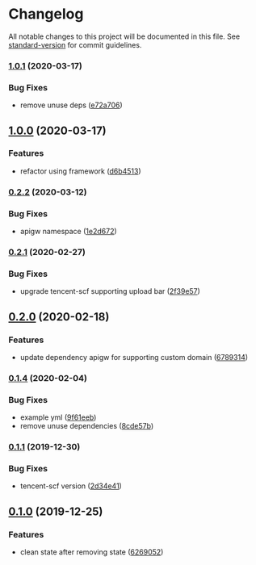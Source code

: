 # Changelog

All notable changes to this project will be documented in this file. See [standard-version](https://github.com/conventional-changelog/standard-version) for commit guidelines.

### [1.0.1](https://github.com/serverless-components/tencent-laravel/compare/v1.0.0...v1.0.1) (2020-03-17)


### Bug Fixes

* remove unuse deps ([e72a706](https://github.com/serverless-components/tencent-laravel/commit/e72a7064238046107bba1218600f93179e73ec4e))

## [1.0.0](https://github.com/serverless-components/tencent-laravel/compare/v0.2.2...v1.0.0) (2020-03-17)


### Features

* refactor using framework ([d6b4513](https://github.com/serverless-components/tencent-laravel/commit/d6b451390e863db658b99f3f6665667c454ce21c))

### [0.2.2](https://github.com/serverless-components/tencent-laravel/compare/v0.2.1...v0.2.2) (2020-03-12)


### Bug Fixes

* apigw namespace ([1e2d672](https://github.com/serverless-components/tencent-laravel/commit/1e2d67274ddf130bf618e5f37c868566573a0eb4))

### [0.2.1](https://github.com/serverless-components/tencent-laravel/compare/v0.2.0...v0.2.1) (2020-02-27)


### Bug Fixes

* upgrade tencent-scf supporting upload bar ([2f39e57](https://github.com/serverless-components/tencent-laravel/commit/2f39e57515246475c969b4e0b4017ca41d2dc07e))

## [0.2.0](https://github.com/serverless-components/tencent-laravel/compare/v0.1.4...v0.2.0) (2020-02-18)


### Features

* update dependency apigw for supporting custom domain ([6789314](https://github.com/serverless-components/tencent-laravel/commit/6789314e5ee63e522c38b3a2687d5b0d3d5ffd5e))

### [0.1.4](https://github.com/serverless-components/tencent-laravel/compare/v0.1.2...v0.1.4) (2020-02-04)


### Bug Fixes

* example yml ([9f61eeb](https://github.com/serverless-components/tencent-laravel/commit/9f61eebdd8b14d784a322c309815f370ea738f13))
* remove unuse dependencies ([8cde57b](https://github.com/serverless-components/tencent-laravel/commit/8cde57b5f674acbe96144a016d159d1493cae76f))

### [0.1.1](https://github.com/serverless-components/tencent-laravel/compare/v0.1.0...v0.1.1) (2019-12-30)


### Bug Fixes

* tencent-scf version ([2d34e41](https://github.com/serverless-components/tencent-laravel/commit/2d34e413b06638f46d14c1403f28c5027729083b))

## [0.1.0](https://github.com/serverless-components/tencent-laravel/compare/v0.1.0-alpha.0...v0.1.0) (2019-12-25)

### Features

- clean state after removing state ([6269052](https://github.com/serverless-components/tencent-laravel/commit/6269052ed75c1b9a8e727e3b17c9a7b5ac745e22))
